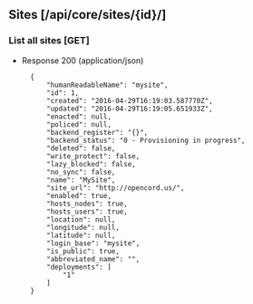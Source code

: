 ## Sites [/api/core/sites/{id}/]

### List all sites [GET]

+ Response 200 (application/json)

        {
            "humanReadableName": "mysite",
            "id": 1,
            "created": "2016-04-29T16:19:03.587770Z",
            "updated": "2016-04-29T16:19:05.651933Z",
            "enacted": null,
            "policed": null,
            "backend_register": "{}",
            "backend_status": "0 - Provisioning in progress",
            "deleted": false,
            "write_protect": false,
            "lazy_blocked": false,
            "no_sync": false,
            "name": "MySite",
            "site_url": "http://opencord.us/",
            "enabled": true,
            "hosts_nodes": true,
            "hosts_users": true,
            "location": null,
            "longitude": null,
            "latitude": null,
            "login_base": "mysite",
            "is_public": true,
            "abbreviated_name": "",
            "deployments": [
                "1"
            ]
        }